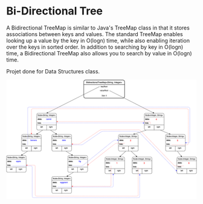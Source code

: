# Bi-Directional Tree
 
A Bidirectional TreeMap is similar to Java's TreeMap class in that it stores associations between 
keys and values. The standard TreeMap enables looking up a value by the key in O(logn) time, while also enabling iteration over the keys in sorted order. In addition to searching by key in O(logn) time, a Bidirectional TreeMap also allows you to search by value in O(logn) time.

Projet done for Data Structures class.

![Bidirectional TreeMap Image](res/bidirectionalTreeMap.png)
